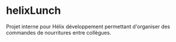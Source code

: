 # helixLunch
Projet interne pour Hélix développement permettant d'organiser des commandes de nourritures entre collègues.
